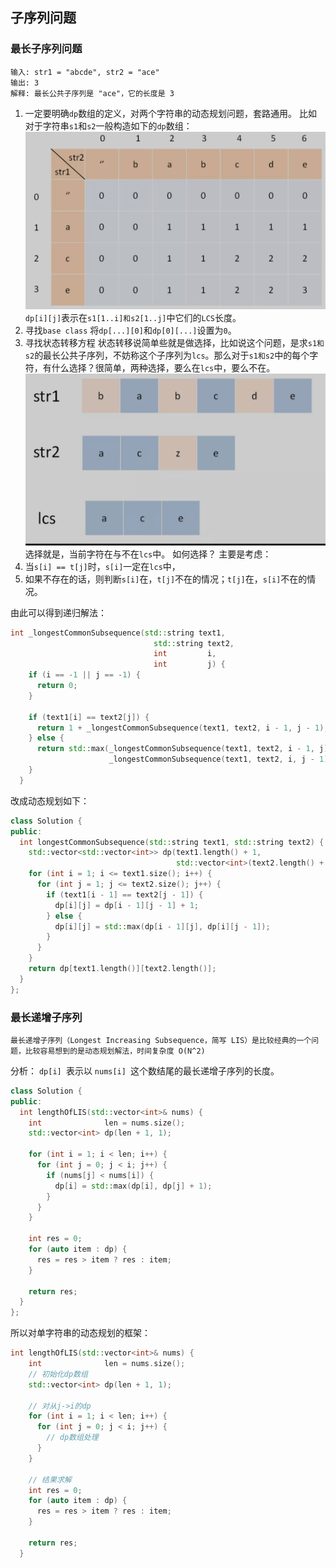 ## 子序列问题
### 最长子序列问题
```
输入: str1 = "abcde", str2 = "ace" 
输出: 3  
解释: 最长公共子序列是 "ace"，它的长度是 3
```
1. 一定要明确`dp`数组的定义，对两个字符串的动态规划问题，套路通用。
比如对于字符串`s1`和`s2`一般构造如下的`dp`数组：
![最长子序列DP数组](./images/最长公共子序列dp数组.png)
`dp[i][j]`表示在`s1[1..i]和s2[1..j]`中它们的`LCS`长度。
1. 寻找`base class`
将`dp[...][0]`和`dp[0][...]`设置为`0`。
3. 寻找状态转移方程
状态转移说简单些就是做选择，比如说这个问题，是求`s1和s2`的最长公共子序列，不妨称这个子序列为`lcs`。那么对于`s1和s2`中的每个字符，有什么选择？很简单，两种选择，要么在`lcs`中，要么不在。
![lcs](./images/lcs.png)
选择就是，当前字符在与不在`lcs`中。
如何选择？
主要是考虑：
1. 当`s[i] == t[j]`时，`s[i]`一定在`lcs`中，
2. 如果不存在的话，则判断`s[i]`在，`t[j]`不在的情况；`t[j]`在，`s[i]`不在的情况。
   
由此可以得到递归解法：
```cpp
int _longestCommonSubsequence(std::string text1,
                                std::string text2,
                                int         i,
                                int         j) {
    if (i == -1 || j == -1) {
      return 0;
    }

    if (text1[i] == text2[j]) {
      return 1 + _longestCommonSubsequence(text1, text2, i - 1, j - 1);
    } else {
      return std::max(_longestCommonSubsequence(text1, text2, i - 1, j),
                      _longestCommonSubsequence(text1, text2, i, j - 1));
    }
  }
```
改成动态规划如下：
```cpp
class Solution {
public:
  int longestCommonSubsequence(std::string text1, std::string text2) {
    std::vector<std::vector<int>> dp(text1.length() + 1,
                                     std::vector<int>(text2.length() + 1, 0));
    for (int i = 1; i <= text1.size(); i++) {
      for (int j = 1; j <= text2.size(); j++) {
        if (text1[i - 1] == text2[j - 1]) {
          dp[i][j] = dp[i - 1][j - 1] + 1;
        } else {
          dp[i][j] = std::max(dp[i - 1][j], dp[i][j - 1]);
        }
      }
    }
    return dp[text1.length()][text2.length()];
  }
};
```
### 最长递增子序列
```
最长递增子序列（Longest Increasing Subsequence，简写 LIS）是比较经典的一个问题，比较容易想到的是动态规划解法，时间复杂度 O(N^2)
```
分析：
`dp[i] `表示以 `nums[i] `这个数结尾的最长递增子序列的长度。
```cpp
class Solution {
public:
  int lengthOfLIS(std::vector<int>& nums) {
    int              len = nums.size();
    std::vector<int> dp(len + 1, 1);

    for (int i = 1; i < len; i++) {
      for (int j = 0; j < i; j++) {
        if (nums[j] < nums[i]) {
          dp[i] = std::max(dp[i], dp[j] + 1);
        }
      }
    }

    int res = 0;
    for (auto item : dp) {
      res = res > item ? res : item;
    }

    return res;
  }
};
```
所以对单字符串的动态规划的框架：
```cpp
int lengthOfLIS(std::vector<int>& nums) {
    int              len = nums.size();
    // 初始化dp数组
    std::vector<int> dp(len + 1, 1);

    // 对从j->i的dp
    for (int i = 1; i < len; i++) {
      for (int j = 0; j < i; j++) {
        // dp数组处理
      }
    }

    // 结果求解
    int res = 0;
    for (auto item : dp) {
      res = res > item ? res : item;
    }

    return res;
  }
```






